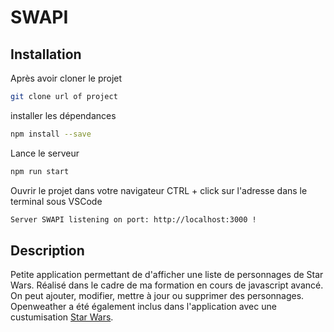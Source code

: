 # SWAPI

## Installation

Après avoir cloner le projet
```bash
git clone url of project
```
installer les dépendances
```bash
npm install --save
```
Lance le serveur
```bash
npm run start
```
Ouvrir le projet dans votre navigateur
CTRL + click sur l'adresse dans le terminal sous VSCode
```bash
Server SWAPI listening on port: http://localhost:3000 !
```

## Description

Petite application permettant de d'afficher une liste de personnages de Star Wars.
Réalisé dans le cadre de ma formation en cours de javascript avancé.
On peut ajouter, modifier, mettre à jour ou supprimer des personnages.
Openweather a été également inclus dans l'application avec une custumisation [Star Wars](https://github.com/pulkit-jasti/Star-Wars-Weather-App).

